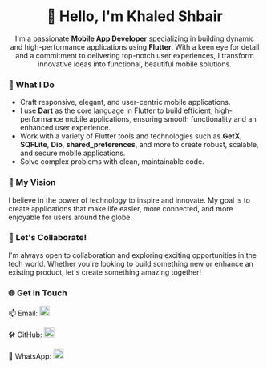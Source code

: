 <h1 align="center">👋 Hello, I'm Khaled Shbair</h1>

<p align="center">
  I'm a passionate <strong>Mobile App Developer</strong> specializing in building dynamic and high-performance applications using <strong>Flutter</strong>. With a keen eye for detail and a commitment to delivering top-notch user experiences, I transform innovative ideas into functional, beautiful mobile solutions.
</p>

<h3 align="left">🔹 What I Do</h3>
<ul>
  <li>Craft responsive, elegant, and user-centric mobile applications.</li>
  <li>I use <strong>Dart</strong> as the core language in Flutter to build efficient, high-performance mobile applications, ensuring smooth functionality and an enhanced user experience.</li>
  <li>Work with a variety of Flutter tools and technologies such as <strong>GetX</strong>, <strong>SQFLite</strong>, <strong>Dio</strong>, <strong>shared_preferences</strong>, and more to create robust, scalable, and secure mobile applications.</li>
  <li>Solve complex problems with clean, maintainable code.</li>
</ul>

<h3 align="left">🔹 My Vision</h3>
<p align="left">
  I believe in the power of technology to inspire and innovate. My goal is to create applications that make life easier, more connected, and more enjoyable for users around the globe.
</p>

<h3 align="left">🔹 Let's Collaborate!</h3>
<p align="left">
  I'm always open to collaboration and exploring exciting opportunities in the tech world. Whether you're looking to build something new or enhance an existing product, let's create something amazing together!
</p>

<h3 align="left">🌐 Get in Touch</h3>
<p align="left">
  📫 Email: 
  <a href="mailto:khaled.shbair12@gmail.com" title="Send me an email">
    <img src="https://upload.wikimedia.org/wikipedia/commons/7/72/Font_Awesome_5_regular_envelope.svg" alt="Email" width="20" height="20" />
  </a><br>
  
  🛠 GitHub: 
  <a href="https://github.com/Khaled-Shbair" target="_blank" title="Check out my GitHub profile">
    <img src="https://upload.wikimedia.org/wikipedia/commons/a/ab/GitHub_Logo_2018.svg" alt="GitHub" width="20" height="20" />
  </a><br>

  📲 WhatsApp: 
  <a href="https://wa.me/970599724037" target="_blank" title="Chat with me on WhatsApp">
    <img src="https://upload.wikimedia.org/wikipedia/commons/6/6b/WhatsApp.svg" alt="WhatsApp" width="20" height="20" />
  </a>
</p>
